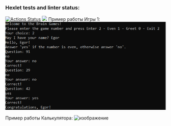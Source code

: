 ### Hexlet tests and linter status:
[![Actions Status](https://github.com/Jeleshka321/java-project-61/actions/workflows/hexlet-check.yml/badge.svg)](https://github.com/Jeleshka321/java-project-61/actions)
<a href="https://codeclimate.com/github/Jeleshka321/java-project-61/maintainability"><img src="https://api.codeclimate.com/v1/badges/0c3992f8083c8dc95583/maintainability" /></a>
Пример работы Игры 1:
![Пример работы программы](https://github.com/Jeleshka321/java-project-61/blob/main/Picture.png)

Пример работы Калькулятора:
![изображение](https://github.com/Jeleshka321/java-project-61/assets/78028927/c44d47cb-3c09-4c57-be19-b003b9d49877)
